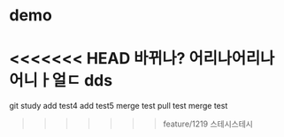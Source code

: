 # demo
<<<<<<< HEAD
바뀌나?
어리나어리나어니ㅏ얼ㄷ
dds
=======
git study
add test4
add test5
merge test
pull test
merge test
>>>>>>> feature/1219
스테시스테시
